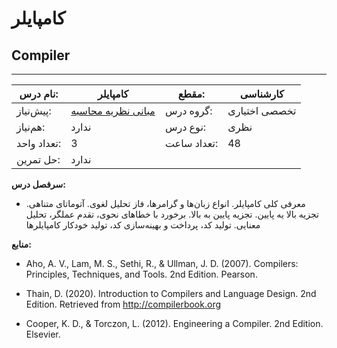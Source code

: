 # کامپایلر
## Compiler
_______________________________________________________________________________
| نام درس:    | کامپایلر                                                                                        | مقطع:       | کارشناسی      |
| ----------- | ----------------------------------------------------------------------------------------------- | ----------- | ------------- |
| پیش‌نیاز:   | [مبانی نظریه محاسبه](../docs/curriculum/mandatory/Introduction-to-the-theory-of-Computation.md) | گروه درس:   | تخصصی اختیاری |
| هم‌نیاز:    | ندارد                                                                                           | نوع درس:    | نظری          |
| تعداد واحد: | 3                                                                                               | تعداد ساعت: | 48            |
| حل تمرین:   |  ندارد                                                                                          |             |               |

**سرفصل درس:**


- معرفی کلی کامپایلر. انواع زبان‌ها و گرامرها، فاز تحلیل لغوی. آتوماتای متناهی. تجزیه بالا یه پایین. تجزیه پایین به بالا. برخورد با خطاهای نحوی، تقدم عملگر، تحلیل معنایی. تولید کد، پرداخت و بهینه‌سازی کد، تولید خودکار کامپایلرها


**منابع:**


- Aho, A. V., Lam, M. S., Sethi, R., & Ullman, J. D. (2007). Compilers: Principles, Techniques, and Tools. 2nd Edition. Pearson.

- Thain, D. (2020). Introduction to Compilers and Language Design. 2nd Edition. Retrieved from http://compilerbook.org

- Cooper, K. D., & Torczon, L. (2012). Engineering a Compiler. 2nd Edition. Elsevier.
